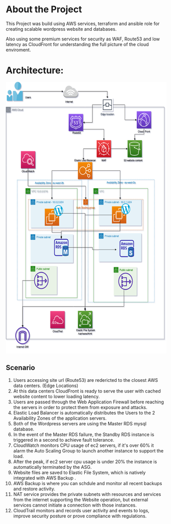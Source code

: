 # About the Project

This Project was build using AWS services, terraform and ansible role for creating scalable wordpress website and databases.

Also using some premium services for security as WAF, Route53 and low latency as CloudFront for understanding the full picture of the cloud enviroment.

# Architecture:  
<img src="./AWS_WP_EFS.png" width="650" height="850">


## Scenario

1. Users accessing site url (Route53) are redericted to the closest AWS data centers. (Edge Locations)
2. At this data centers CloudFront is ready to serve the user with cached website content to lower loading latency.
3. Users are passed through the Web Application Firewall before reaching the servers in order to protect them from exposure and attacks.
4. Elastic Load Balancer is automatically distributes the Users to the 2 Availability Zones of the application servers.
5. Both of the Wordpress servers are using the Master RDS mysql database.
6. In the event of the Master RDS failure, the Standby RDS instance is triggered in a second to achieve fault tolerance.
7. CloudWatch monitors CPU usage of ec2 servers, if it's over 60% it alarm the Auto Scaling Group to launch another instance to support the load.
8. After the peak, if ec2 server cpu usage is under 20% the instance is automatically terminated by the ASG.
9. Website files are saved to Elastic File System, which is natively integrated with AWS Backup .
10. AWS Backup is where you can schdule and monitor all recent backups and restore activity.
11. NAT service provides the private subnets with resources and services from the internet supporting the Website operation, but external services cannot initiate a connection with those instances.
12. CloudTrail monitors and records user activity and events to logs, improve security posture or prove compliance with regulations.
